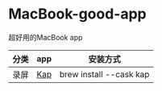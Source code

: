 # MacBook-good-app
超好用的MacBook app

| 分类 | app | 安装方式 |
| --- | --- | --- |
| 录屏 | [Kap](https://github.com/wulkano/Kap) | brew install --cask kap |


